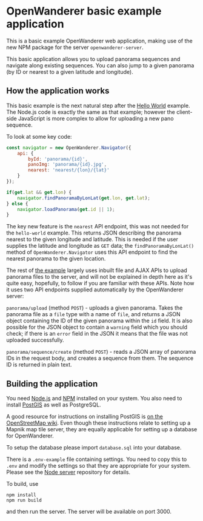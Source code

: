 OpenWanderer basic example application 
======================================

This is a basic example OpenWanderer web application, making use of the new NPM package for the server `openwanderer-server`. 

This basic application allows you to upload panorama sequences and navigate along existing sequences. You can also jump to a given panorama (by ID or nearest to a given latitude and longitude).

How the application works
-------------------------

This basic example is the next natural step after the [Hello World](https://github.com/openwanderer/example-app/tree/master/node-server/hello-world) example. The Node.js code is exactly the same as that example; however the client-side JavaScript is more complex to allow for uploading a new pano sequence.

To look at some key code: 

```javascript
const navigator = new OpenWanderer.Navigator({
    api: { 
        byId: 'panorama/{id}', 
        panoImg: 'panorama/{id}.jpg',
        nearest: 'nearest/{lon}/{lat}'
    }
});

if(get.lat && get.lon) {
    navigator.findPanoramaByLonLat(get.lon, get.lat);
} else {
    navigator.loadPanorama(get.id || 1);
}
```

The key new feature is the `nearest` API endpoint, this was not needed for the `hello-world` example. This returns JSON describing the panorama nearest to the given longitude and latitude. This is needed if the user supplies the latitude and longitude as `GET` data; the `findPanoramaByLonLat()` method of `OpenWanderer.Navigator` uses this API endpoint to find the nearest panorama to the given location.

The rest of [the example](https://github.com/openwanderer/example-app/blob/master/basic/js/index.js) largely uses inbuilt file and AJAX APIs to upload panorama files to the server, and will not be explained in depth here as it's quite easy, hopefully, to follow if you are familiar with these APIs. Note how it uses two API endpoints supplied automatically by the OpenWanderer server:

`panorama/upload` (method `POST`) - uploads a given panorama. Takes the panorama file as a `file` type with a name of `file`, and returns a JSON object containing the ID of the given panorama within the `id` field. It is also possible for the JSON object to contain a `warning` field which you should check; if there is an `error` field in the JSON it means that the file was not uploaded successfully.

`panorama/sequence/create` (method `POST`) - reads a JSON array of panorama IDs in the request body, and creates a sequence from them. The sequence ID is returned in plain text. 



Building the application 
------------------------

You need [Node.js](https://nodejs.org) and [NPM](https://npmjs.com) installed on your system. You also need to install [PostGIS](https://postgis.net) as well as PostgreSQL.

A good resource for instructions on installing PostGIS is [on the OpenStreetMap wiki](https://wiki.openstreetmap.org/wiki/PostGIS/Installation). Even though these instructions relate to setting up a Mapnik map tile server, they are equally applicable for setting up a database for OpenWanderer. 

To setup the database please import `database.sql` into your database.

There is a `.env-example` file containing settings. You need to copy this to `.env` and modify the settings so that they are appropriate for your system. Please see the [Node server](https://github.com/openwanderer/node-server) repository for details.

To build, use 
```
npm install
npm run build
```

and then run the server. The server will be available on port 3000.
